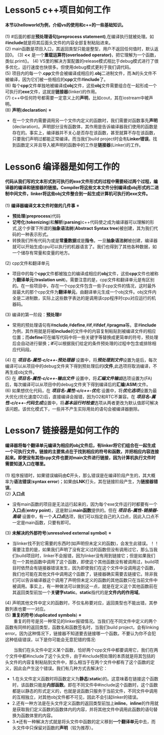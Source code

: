# Lesson5 c++项目如何工作
#### 本节以helloworld为例，介绍vs的使用和c++的一些基础知识。
(1) #后面的都是**预处理语句(preprocess statement)**,在编译执行就被处理。如#**include**就是将其后面头文件的内容全部复制粘贴进来。  
(2) main函数是项目入口，其返回类型只能是整型，用户不返回任何值时，默认返回0。 
(3) **<<** 是一个**重载运算符(overloaded operator)**，把它理解为一个函数，类似.print()。
(4) VS里的解决方案配置的release模式相比于debug模式进行了很多优化，运行速度也快很多。但使用debug模式更利于我们调代码。  
(5) 项目内的每一个.**cpp**文件会被编译成相应的.**obj**二进制文件，而.**h**的头文件不被编译，因为它们被一些相应的**cpp**文件#**include**了。  
(6) 每个**cpp**文件单独地被编译成**obj**文件，这些**obj**文件需要组合在一起形成一个可执行的**exe**文件，这就是**链接器**(linker)的作用。  
(7) c++中任何符号都需要一定意义上的**声明**，比如cout，其在iostream中被声明。  
(8) **声明**(**declaration**) ※  
- 在一个文件内需要调用另一个文件内定义的函数时，我们需要对函数事先**声明**(declaration)。声明部分没有函数体，其作用是告诉编译器我们使用的函数是存在的。事实上，编译器并不关心是否存在该函数，甚至就算不存在该函数，只要我们声明过都能正常编译。而当我们build project时会有**Linker错误**。找到函数定义并且导入被声明的函数中的工作是**链接器**(Linker)的工作。
  

# Lesson6 编译器是如何工作的
#### 代码从我们写的文本形式到可执行的exe文件形式的过程中需要经过两个过程，编译器的编译和链接器的链接。Compiler将这些文本文件分别编译成obj形式的二进制中间文件，linker将这些obj文件整合到一起生成计算机可执行的exe文件。  
(1) **编译器编译文本文件时做的几件事** ※  
- **预处理**(**preprocess**)代码  
- **记号化**(**tokenizing**)和**解析**(**parsing**)c++代码使之成为编译器可以理解的形式,这个步骤下所谓的**抽象语法树**(**Abstract Syntax tree**)被创建，其为我们代码的一种表示形式。  
- 转换我们所有代码为或是**常量数据**或是**指令**。一旦**抽象语法树**被创建，编译器就可以开始生成cpu可以执行的机器语言了。我们也得到了其他各种数据，如一个储存有常量和变量的地方。  

(2) cpp文件和翻译单元  
- 项目中的每个**cpp**文件都被独立的编译成相应的**obj**文件，这些**cpp**文件也被称为**翻译单元**(**traslation unit**)。需要注意的是，cpp文件和翻译单元是有区别的。在一些项目中，存在一个cpp文件包含一些子cpp文件的情况，这时最外层最大的那个cpp文件为**翻译单元**，由翻译单元生成一个obj文件。obj文件内全是二进制数，实际上这些数字表达的是调用该cpp程序时cpu对应运行的机器码。  

(3) 编译的第一阶段：**预处理**#  
- 常用的预处理语句有#**nclude**,#**define**,#**if**,#**ifdef**,#**pragma**等。拿#**include**为例，其作用就是将被**include**的文件中的内容复制粘贴到被编译文件的相应位置；而**define**可在编写代码中将一些关键字等替换成更简单的符号，预处理后会自动进行替换；**if**可以根据我们给定的条件预处理的过程中包含或排除相应代码段。

(4) 在 ***项目名-属性-c/c++-预处理器*** 设置中，将***预处理到文件***设置为是后，每次编译可以从项目中的debug文件夹下得到预处理后的**i文件**,此选项将取消编译，不再生成obj文件。  
(5) 在 ***项目名-属性-c/c++-输出文件*** 设置中，将***汇编文件输出***选项设置为(FA)后，每次编译可以从项目中的debug文件夹下得到编译后的**汇编**(**ASM**)文件。  
(6) 如果想优化代码，在 ***项目名-属性-c/c++-优化*** 设置中，将***优化选项***设置为最大优化(优化速度O2)后，直接编译会报错，因为O2和RTC不兼容。在 ***项目名-属性-c/c++-代码生成***设置中，将***基本运行时检查***选项从两者更改为默认值即可解决该问题。该优化模式下，一些并不产生实际用处的语句会被编译器删除。


# Lesson7 链接器是如何工作的
#### 编译器将每个翻译单元编译为相应的obj文件后，有linker将它们组合在一起生成一个可执行文件。链接的主要焦点在于找到相应的符号和函数，并把相应内容连接起来。即使没有其他cpp文件也要对main文件进行链接，因为计算机执行文件时需要知道入口在哪里。
(1) 程序报错时，如果错误编码由**C**开头，那么错误是在编译阶段产生的，其大概率为**语法错误**(**syntax error**)；如果由**LNK**打头，其在链接阶段产生，为**链接器错误**。  
(2) **入口点**  
- 没有main函数的项目是无法运行起来的，因为每个exe文件运行时都要有一个**入口点**(**entry point**)，这是默认**main函数**提供的。但在 ***项目名-属性-链接器-高级*** 设置中，有一个***入口点***选项，我们可以指定自己的入口点，因此入口点不一定是main函数，只要有即可。

(3) **未解决的外部符号**(**unresolved external symbol**) ※
- 当linker找不到它需要的东西时(如声明但未定义的函数)，会发生此错误。！！需要注意的是，如果我们声明了没有定义过的函数但没有调用过它，那么当我们build项目时，linker不会报错，因为linker没有用到链接它；但是如果我们在一个其他函数中调用了这个函数，即使这个其他函数没有被调用过，build项目时依然会有链接器错误发生，因为即使我们在这个文件中没调用这个函数，我们也可能在其他文件中调用这个函数了，链接器确实需要去链接它。除非我们可以告诉编译器这个调用了声明但未定义的函数的其他函数只在当前文件中被调用。事实上，有一种做法可以做到这一点，就是在定义这个其他函数前在其返回类型前加一个**关键字static**。**static**指代的是**文件内的作用域**。

(4) 声明其他文件中定义的函数时，不仅名称要对应，返回类型也不能出错，其参数列表也要一一对应。  
(5) **重复的符号**(**duplicated symbols**) ※  
　　重复的符号是另一种常见的linker报错情况。当我们在不同文件中定义的两个函数有同样的返回类型，函数名和函数签名时，当我们build project，会有linking error。因为这种情况下，链接器不知道要去链接哪一个函数。不要认为你不会犯这种低级错误，以下是你可能会无意犯错的情况:  

　　当我们在头文件中定义某个函数，恰好两个cpp文件中都要调用它，我们在两个文件中都#include了这个头文件，由于#include预处理的本质就是将其包括的头文件的内容复制粘贴到文件中，那么相当于在两个文件中都有了这个函数的定义，因此会产生这个错误。我们有几种方式去解决它：  
- 1.在头文件定义函数时将函数定义为**静态**(**static**)的。这意味着在链接这个函数时，该函数只能是**内部函数**。即在不同文件中#include这个函数时，这个函数都是以静态的形式定义的，也就是说函数只服务于当前文件，不同文件中调用的互相独立，对其他obj文件都不可见，因此不会引起linker的错误。
- 2.还有一种方法是在头文件定义函数的返回类型前加上**inline**。**inline**的作用就是获取我们定义函数的函数体内的内容，并将其他文件中调用此函数的语句替换为函数体里的内容。
- 3.※还有一种解决方式就是将头文件中函数的定义移到**一个翻译单元**中去，而头文件中只保留对函数的**声明**（较为推荐）。
